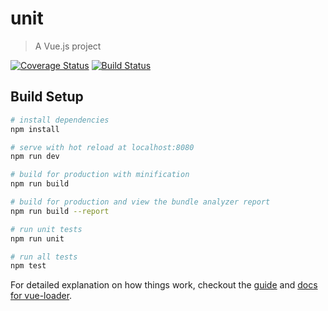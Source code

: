 # unit

> A Vue.js project

[![Coverage Status](https://coveralls.io/repos/github/levonlin/unit-test-demo/badge.svg?branch=master)](https://coveralls.io/github/levonlin/unit-test-demo?branch=master)
[![Build Status](https://saucelabs.com/browser-matrix/levonlin.svg)](https://saucelabs.com/beta/builds/f15b4ed6bc1d47318074789c40e83c13)

## Build Setup

``` bash
# install dependencies
npm install

# serve with hot reload at localhost:8080
npm run dev

# build for production with minification
npm run build

# build for production and view the bundle analyzer report
npm run build --report

# run unit tests
npm run unit

# run all tests
npm test
```

For detailed explanation on how things work, checkout the [guide](http://vuejs-templates.github.io/webpack/) and [docs for vue-loader](http://vuejs.github.io/vue-loader).
